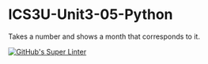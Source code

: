 # ICS3U-Unit3-05-Python
Takes a number and shows a month that corresponds to it.

[![GitHub's Super Linter](https://github.com/Aidan-Lalonde-Novales/ICS3U-Unit3-05-Python/workflows/GitHub's%20Super%20Linter/badge.svg)](https://github.com/Aidan-Lalonde-Novales/ICS3U-Unit3-05-Python/actions)
